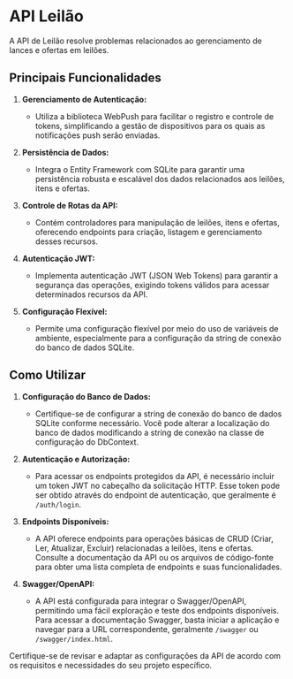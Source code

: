 # API Leilão

A API de Leilão resolve problemas relacionados ao gerenciamento de lances e ofertas em leilões.

## Principais Funcionalidades

1. **Gerenciamento de Autenticação:**
   - Utiliza a biblioteca WebPush para facilitar o registro e controle de tokens, simplificando a gestão de dispositivos para os quais as notificações push serão enviadas.

2. **Persistência de Dados:**
   - Integra o Entity Framework com SQLite para garantir uma persistência robusta e escalável dos dados relacionados aos leilões, itens e ofertas.

3. **Controle de Rotas da API:**
   - Contém controladores para manipulação de leilões, itens e ofertas, oferecendo endpoints para criação, listagem e gerenciamento desses recursos.

4. **Autenticação JWT:**
   - Implementa autenticação JWT (JSON Web Tokens) para garantir a segurança das operações, exigindo tokens válidos para acessar determinados recursos da API.

5. **Configuração Flexível:**
   - Permite uma configuração flexível por meio do uso de variáveis de ambiente, especialmente para a configuração da string de conexão do banco de dados SQLite.

## Como Utilizar

1. **Configuração do Banco de Dados:**
   - Certifique-se de configurar a string de conexão do banco de dados SQLite conforme necessário. Você pode alterar a localização do banco de dados modificando a string de conexão na classe de configuração do DbContext.

2. **Autenticação e Autorização:**
   - Para acessar os endpoints protegidos da API, é necessário incluir um token JWT no cabeçalho da solicitação HTTP. Esse token pode ser obtido através do endpoint de autenticação, que geralmente é `/auth/login`.

3. **Endpoints Disponíveis:**
   - A API oferece endpoints para operações básicas de CRUD (Criar, Ler, Atualizar, Excluir) relacionadas a leilões, itens e ofertas. Consulte a documentação da API ou os arquivos de código-fonte para obter uma lista completa de endpoints e suas funcionalidades.

4. **Swagger/OpenAPI:**
   - A API está configurada para integrar o Swagger/OpenAPI, permitindo uma fácil exploração e teste dos endpoints disponíveis. Para acessar a documentação Swagger, basta iniciar a aplicação e navegar para a URL correspondente, geralmente `/swagger` ou `/swagger/index.html`.

Certifique-se de revisar e adaptar as configurações da API de acordo com os requisitos e necessidades do seu projeto específico.
